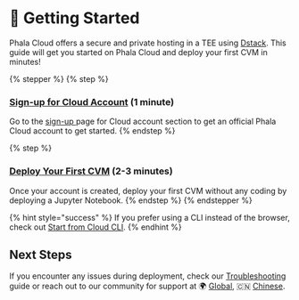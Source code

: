 # 🚀 Getting Started

Phala Cloud offers a secure and private hosting in a TEE using [Dstack](../../overview/phala-network/dstack.md). This guide will get you started on Phala Cloud and deploy your first CVM in minutes!

{% stepper %}
{% step %}
### [Sign-up for Cloud Account](sign-up-for-cloud-account.md) (1 minute)

Go to the [sign-up ](https://cloud.phala.network/register?invite=beta)page for Cloud account section to get an official Phala Cloud account to get started.
{% endstep %}

{% step %}
### [Deploy Your First CVM](start-from-cloud-ui.md) (2-3 minutes)

Once your account is created, deploy your first CVM without any coding by deploying a Jupyter Notebook.
{% endstep %}
{% endstepper %}

{% hint style="success" %}
If you prefer using a CLI instead of the browser, check out [Start from Cloud CLI](start-from-cloud-cli.md).
{% endhint %}

## Next Steps

If you encounter any issues during deployment, check our [Troubleshooting](../troubleshooting.md) guide or reach out to our community for support at 🌍 [Global](https://t.me/+nbhjx1ADG9EyYmI9), 🇨🇳 [Chinese](https://t.me/+4PcAE9qTZ1kzM2M9).
